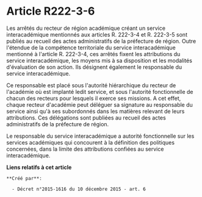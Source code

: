 # Article R222-3-6

Les arrêtés du recteur de région académique créant un service interacadémique mentionnés aux articles R. 222-3-4 et R.
222-3-5 sont publiés au recueil des actes administratifs de la préfecture de région. Outre l'étendue de la compétence
territoriale du service interacadémique mentionné à l'article R. 222-3-4, ces arrêtés fixent les attributions du service
interacadémique, les moyens mis à sa disposition et les modalités d'évaluation de son action. Ils désignent également le
responsable du service interacadémique. 

Ce responsable est placé sous l'autorité hiérarchique du recteur de l'académie où est implanté ledit service, et sous
l'autorité fonctionnelle de chacun des recteurs pour lesquels il exerce ses missions. A cet effet, chaque recteur d'académie
peut déléguer sa signature au responsable du service ainsi qu'à ses subordonnés dans les matières relevant de leurs
attributions. Ces délégations sont publiées au recueil des actes administratifs de la préfecture de région. 

Le responsable du service interacadémique a autorité fonctionnelle sur les services académiques qui concourent à la
définition des politiques concernées, dans la limite des attributions confiées au service interacadémique.

**Liens relatifs à cet article**

	**Créé par**:

	  - Décret n°2015-1616 du 10 décembre 2015 - art. 6
